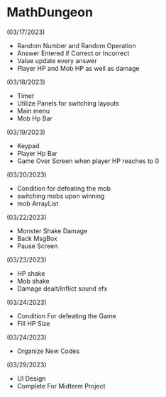 # MathDungeon

(03/17/2023)
- Random Number and Random Operation
- Answer Entered if Correct or Incorrect
- Value update every answer
- Player HP and Mob HP as well as damage

(03/18/2023)
- Timer
- Utilize Panels for switching layouts
- Main menu
- Mob Hp Bar

(03/19/2023)
- Keypad
- Player Hp Bar
- Game Over Screen when player HP reaches to 0

(03/20/2023)
- Condition for defeating the mob
- switching mobs upon winning
- mob ArrayList

(03/22/2023)
- Monster Shake Damage
- Back MsgBox
- Pause Screen

(03/23/2023)
- HP shake
- Mob shake
- Damage dealt/Inflict sound efx

(03/24/2023)
- Condition For defeating the Game
- Fill HP Size

(03/24/2023)
- Organize New Codes

(03/29/2023)
- UI Design
- Complete For Midterm Project
